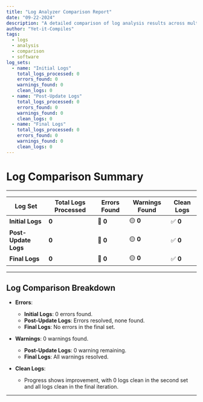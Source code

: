 ```yaml
---
title: "Log Analyzer Comparison Report"
date: "09-22-2024"
description: "A detailed comparison of log analysis results across multiple iterations."
author: "Yet-it-Compiles"
tags:
  - logs
  - analysis
  - comparison
  - software
log_sets:
  - name: "Initial Logs"
    total_logs_processed: 0
    errors_found: 0
    warnings_found: 0
    clean_logs: 0
  - name: "Post-Update Logs"
    total_logs_processed: 0
    errors_found: 0
    warnings_found: 0
    clean_logs: 0
  - name: "Final Logs"
    total_logs_processed: 0
    errors_found: 0
    warnings_found: 0
    clean_logs: 0
---
```


# **Log Comparison Summary**

---

| **Log Set**          | **Total Logs Processed** | **Errors Found** | **Warnings Found** | **Clean Logs** |
| -------------------- | ------------------------ | ---------------- | ------------------ | -------------- |
| **Initial Logs**     | **0**                    | 🔴 **0**         | 🟡 **0**           | ✅ **0**       |
| **Post-Update Logs** | **0**                    | 🔴 **0**         | 🟡 **0**           | ✅ **0**       |
| **Final Logs**       | **0**                    | 🔴 **0**         | 🟡 **0**           | ✅ **0**       |

---

## **Log Comparison Breakdown**

- **Errors**:

  - **Initial Logs**: 0 errors found.
  - **Post-Update Logs**: Errors resolved, none found.
  - **Final Logs**: No errors in the final set.

- **Warnings**: 0 warnings found.

  - **Post-Update Logs**: 0 warning remaining.
  - **Final Logs**: All warnings resolved.

- **Clean Logs**:
  - Progress shows improvement, with 0 logs clean in the second set and all logs clean in the final iteration.

---
